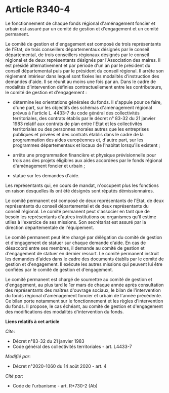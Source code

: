 # Article R340-4

Le fonctionnement de chaque fonds régional d'aménagement foncier et urbain est assuré par un comité de gestion et
d'engagement et un comité permanent.

Le comité de gestion et d'engagement est composé de trois représentants de l'Etat, de trois conseillers départementaux
désignés par le conseil départemental, de trois conseillers régionaux désignés par le conseil régional et de deux
représentants désignés par l'Association des maires. Il est présidé alternativement et par période d'un an par le président
du conseil départemental puis par le président du conseil régional. Il arrête son règlement intérieur dans lequel sont fixées
les modalités d'instruction des demandes d'aide. Il se réunit au moins une fois par an. Dans le cadre de modalités
d'intervention définies contractuellement entre les contributeurs, le comité de gestion et d'engagement :

- détermine les orientations générales du fonds. Il s'appuie pour ce faire, d'une part, sur les objectifs des schémas
d'aménagement régional prévus à l'article L. 4433-7 du code général des collectivités territoriales, des contrats établis par
le décret n° 83-32 du 21 janvier 1983 relatif aux contrats de plan entre l'Etat et les collectivités territoriales ou des
personnes morales autres que les entreprises publiques et privées et des contrats établis dans le cadre de la programmation
des aides européennes et, d'autre part, sur les programmes départementaux et locaux de l'habitat lorsqu'ils existent ;

- arrête une programmation financière et physique prévisionnelle pour trois ans des projets éligibles aux aides accordées par
le fonds régional d'aménagement foncier et urbain ;

- statue sur les demandes d'aide.

Les représentants qui, en cours de mandat, n'occupent plus les fonctions en raison desquelles ils ont été désignés sont
réputés démissionnaires.

Le comité permanent est composé de deux représentants de l'Etat, de deux représentants du conseil départemental et de deux
représentants du conseil régional. Le comité permanent peut s'associer en tant que de besoin les représentants d'autres
institutions ou organismes qu'il estime utiles à l'exercice de ses missions. Son secrétariat est assuré par la direction
départementale de l'équipement.

Le comité permanent peut être chargé par délégation du comité de gestion et d'engagement de statuer sur chaque demande
d'aide. En cas de désaccord entre ses membres, il demande au comité de gestion et d'engagement de statuer en dernier ressort.
Le comité permanent instruit les demandes d'aides dans le cadre des documents établis par le comité de gestion et
d'engagement. Il exécute les autres missions qui peuvent lui être confiées par le comité de gestion et d'engagement.

Le comité permanent est chargé de soumettre au comité de gestion et d'engagement, au plus tard le 1er mars de chaque année
après consultation des représentants des maîtres d'ouvrage sociaux, le bilan de l'intervention du fonds régional
d'aménagement foncier et urbain de l'année précédente. Ce bilan porte notamment sur le fonctionnement et les règles
d'intervention du fonds. Il propose, le cas échéant, au comité de gestion et d'engagement des modifications des modalités
d'intervention du fonds.

**Liens relatifs à cet article**

_Cite_:

  - Décret n°83-32 du 21 janvier 1983
  - Code général des collectivités territoriales - art. L4433-7

_Modifié par_:

  - Décret n°2020-1060 du 14 août 2020 - art. 4

_Cité par_:

  - Code de l'urbanisme - art. R*730-2 (Ab)
